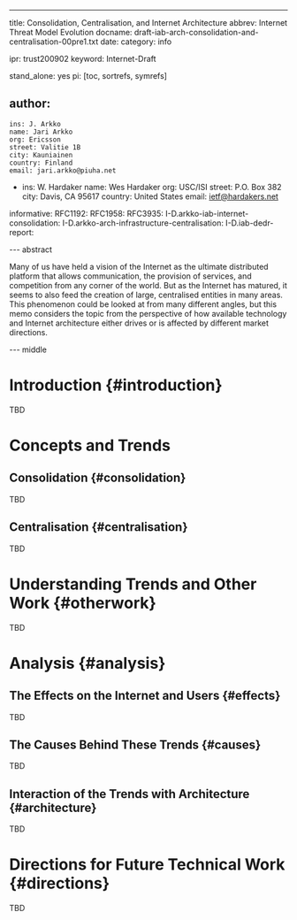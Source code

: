 ---
title: Consolidation, Centralisation, and Internet Architecture
abbrev: Internet Threat Model Evolution
docname: draft-iab-arch-consolidation-and-centralisation-00pre1.txt
date: 
category: info

ipr: trust200902
keyword: Internet-Draft

stand_alone: yes
pi: [toc, sortrefs, symrefs]

author:
  -
    ins: J. Arkko
    name: Jari Arkko
    org: Ericsson
    street: Valitie 1B
    city: Kauniainen
    country: Finland
    email: jari.arkko@piuha.net

  -
    ins: W. Hardaker
    name: Wes Hardaker
    org: USC/ISI
    street: P.O. Box 382
    city: Davis, CA 95617
    country: United States
    email: ietf@hardakers.net

informative:
  RFC1192:
  RFC1958:
  RFC3935:
  I-D.arkko-iab-internet-consolidation: 
  I-D.arkko-arch-infrastructure-centralisation:
  I-D.iab-dedr-report:
  
--- abstract

Many of us have held a vision of the Internet as the ultimate distributed
platform that allows communication, the provision of services, and competition
from any corner of the world. But as the Internet has matured, it seems to also
feed the creation of large, centralised entities in many areas. This phenomenon
could be looked at from many different angles, but this memo considers the topic
from the perspective of how available technology and Internet architecture
either drives or is affected by different market directions. 

--- middle

# Introduction {#introduction}

TBD

# Concepts and Trends

## Consolidation {#consolidation}

TBD

## Centralisation {#centralisation}

TBD

# Understanding Trends and Other Work {#otherwork}

TBD

# Analysis {#analysis}

## The Effects on the Internet and Users {#effects}

TBD

## The Causes Behind These Trends {#causes}

TBD

## Interaction of the Trends with Architecture {#architecture}

TBD

# Directions for Future Technical Work {#directions}

TBD
 
